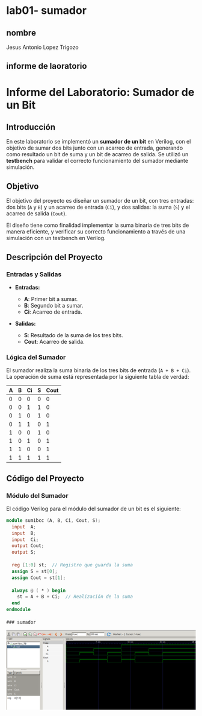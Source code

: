 # lab01- sumador 
## nombre
Jesus Antonio Lopez Trigozo


## informe de laoratorio 

# Informe del Laboratorio: Sumador de un Bit

## Introducción

En este laboratorio se implementó un **sumador de un bit** en Verilog, con el objetivo de sumar dos bits junto con un acarreo de entrada, generando como resultado un bit de suma y un bit de acarreo de salida. Se utilizó un **testbench** para validar el correcto funcionamiento del sumador mediante simulación.

## Objetivo

El objetivo del proyecto es diseñar un sumador de un bit, con tres entradas: dos bits (`A` y `B`) y un acarreo de entrada (`Ci`), y dos salidas: la suma (`S`) y el acarreo de salida (`Cout`).

El diseño tiene como finalidad implementar la suma binaria de tres bits de manera eficiente, y verificar su correcto funcionamiento a través de una simulación con un testbench en Verilog.

## Descripción del Proyecto

### Entradas y Salidas

- **Entradas:**
  - **A**: Primer bit a sumar.
  - **B**: Segundo bit a sumar.
  - **Ci**: Acarreo de entrada.

- **Salidas:**
  - **S**: Resultado de la suma de los tres bits.
  - **Cout**: Acarreo de salida.

### Lógica del Sumador

El sumador realiza la suma binaria de los tres bits de entrada (`A + B + Ci`). La operación de suma está representada por la siguiente tabla de verdad:

| A  | B  | Ci | S  | Cout |
|----|----|----|----|------|
| 0  | 0  | 0  | 0  | 0    |
| 0  | 0  | 1  | 1  | 0    |
| 0  | 1  | 0  | 1  | 0    |
| 0  | 1  | 1  | 0  | 1    |
| 1  | 0  | 0  | 1  | 0    |
| 1  | 0  | 1  | 0  | 1    |
| 1  | 1  | 0  | 0  | 1    |
| 1  | 1  | 1  | 1  | 1    |

## Código del Proyecto

### Módulo del Sumador

El código Verilog para el módulo del sumador de un bit es el siguiente:

```verilog
module sum1bcc (A, B, Ci, Cout, S);
  input  A;
  input  B;
  input  Ci;
  output Cout;
  output S;

  reg [1:0] st;  // Registro que guarda la suma
  assign S = st[0];
  assign Cout = st[1];

  always @ ( * ) begin
    st = A + B + Ci;  // Realización de la suma
  end
endmodule

### sumador 
```
![Texto alternativo](img/sim1.png)
